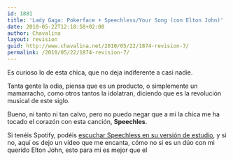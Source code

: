```yaml
---
id: 1881
title: 'Lady Gaga: Pokerface + Speechless/Your Song (con Elton John)'
date: 2010-05-22T12:18:58+02:00
author: Chavalina
layout: revision
guid: http://www.chavalina.net/2010/05/22/1874-revision-7/
permalink: /2010/05/22/1874-revision-7/
---
```

Es curioso lo de esta chica, que no deja indiferente a casi nadie.

Tanta gente la odia, piensa que es un producto, o simplemente un mamarracho, como otros tantos la idolatran, diciendo que es la revolución musical de este siglo.

Bueno, ni tanto ni tan calvo, pero no puedo negar que a mi la chica me ha tocado el corazón con esta canción, **Speechles**.

Si tenéis Spotify, podéis <a href="http://open.spotify.com/track/0K6FtVODswtGTXxSeIdZxp" target="_blank">escuchar Speechless en su versión de estudio</a>, y si no, aquí os dejo un vídeo que me encanta, cómo no si es un dúo con mi querido Elton John, esto para mi es mejor que el